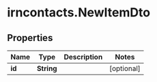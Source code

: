 # irncontacts.NewItemDto

## Properties

Name | Type | Description | Notes
------------ | ------------- | ------------- | -------------
**id** | **String** |  | [optional] 


